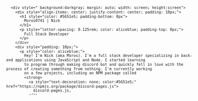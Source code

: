 <svg fill="none" viewBox="0 0 600 300" width="600" height="300"
  xmlns="http://www.w3.org/2000/svg">
  <foreignObject width="100%" height="100%">
    <div xmlns="http://www.w3.org/1999/xhtml">
      <style>
        .container {
          display: flex;
          width: 100%;
          height: 300px;
          background-color: black;
          color: white;
        }
      </style>

      <div style=" background:darkgray; margin: auto; width: screen; height:screen">
        <div style="align-items: center; justify-content: center; padding: 10px;">
          <h1 style="color: #5651e5; padding-bottom: 0px">
			Moros0741 | Nick
          </h1>
          <p style="letter-spacing: 0.125rem; color: aliceblue; padding-top: 0px;">
			Full Stack Developer
          </p>
        </div>
        <div style="padding: 10px;">
          <p style="color: aliceblue;">
			Hey! I'm Nick (aka Moros). I'm a full stack developer specializing in back-end applications using JavaScript and Node. I started learning 
			to program through making discord bot and quickly fell in love with the process of creating something from nothing. I'm currently working 
			on a few projects, including an NPM package called 
            <strong>
              <a style="text-decoration: none; color:#5651e5;" href="https://npmjs.org/package/discord-pages.js">
				discord-pages.js,
              </a>
            </strong> a 
            <strong>
              <a href="https://moros.dev" style="text-decoration: none; color:#5651e5;">
				portfolio website
              </a>
            </strong> for myself, and a few other things. I'm always looking for new projects to 
			work on, so if you have any ideas, feel free to reach out!
          </p>
        </div>
        <div style="display: inline-flex; flex-direction: row; flex-flow: row; justify-content: center, align-items-center">
          <div style="display: inline-flex; align-items: center; justify-content: center;">
            <div style="display: inline-flex">
              <img src="https://media.discordapp.net/attachments/1109196353780858991/1109196504788369478/css.png" width="50" height="50" />
            </div>
            <div style="display: inline-flex">
              <img src="https://media.discordapp.net/attachments/1109196353780858991/1109196505455276082/html.png" width="50" height="50" />
            </div>
            <div style="display: inline-flex">
              <img src="https://media.discordapp.net/attachments/1109196353780858991/1109196605837553664/tailwind.png" width="50" height="50" />
            </div>
            <div style="display: inline-flex">
              <img src="https://media.discordapp.net/attachments/1109196353780858991/1109196605351010385/react.png" width="50" height="50" />
            </div>
            <div style="display: inline-flex">
              <img src="https://media.discordapp.net/attachments/1109196353780858991/1109196506491269241/nextjs.png" width="50" height="50" />
            </div>
            <div style="display: inline-flex">
              <img src="https://media.discordapp.net/attachments/1109196353780858991/1109196606131151018/typescript.png" width="50" height="50" />
            </div>
            <div style="display: inline-flex">
              <img src="https://media.discordapp.net/attachments/1109196353780858991/1109196505799196682/javascript.png" width="50" height="50" />
            </div>
            <div style="display: inline-flex">
              <img src="https://media.discordapp.net/attachments/1109196353780858991/1109196507233665085/python.png" width="50" height="50" />
            </div>
            <div style="display: inline-flex">
              <img src="https://media.discordapp.net/attachments/1109196353780858991/1109196506919075910/node.png" width="50" height="50" />
            </div>
          </div>
        </div>
      </div>
    </div>
  </foreignObject>
</svg>

<div align='center'>
 
Hi, I'm Moros, most people just call me M. I'm a full stack developer, specializing in Discord Bots. My current focus is on building back-end applications using Node and Express, as well as front-end applications using NextJS with Tailwind CSS.
<br></br>

## Stats
![stats](https://github-readme-stats.vercel.app/api?username=Moros0741&show_icons=true&theme=omni&count_private=true&hide_border=true&bg_color=0D1117&title_color=f72020&icon_color=f72020&include_all_commits=true) ![Top Langs](https://github-readme-stats.vercel.app/api/top-langs/?username=Moros0741&layout=compact&theme=omni&hide_border=true&bg_color=0D1117&title_color=f72020)

## Skills
<img src="https://media.discordapp.net/attachments/1109196353780858991/1109196504788369478/css.png" width="50" height="50" />
<img src="https://media.discordapp.net/attachments/1109196353780858991/1109196505455276082/html.png" width="50" height="50" />
<img src="https://media.discordapp.net/attachments/1109196353780858991/1109196605837553664/tailwind.png" width="50" height="50" />
<img src="https://media.discordapp.net/attachments/1109196353780858991/1109196605351010385/react.png" width="50" height="50" />
<img src="https://media.discordapp.net/attachments/1109196353780858991/1109196506491269241/nextjs.png" width="50" height="50" />
<img src="https://media.discordapp.net/attachments/1109196353780858991/1109196606131151018/typescript.png" width="50" height="50" />
<img src="https://media.discordapp.net/attachments/1109196353780858991/1109196505799196682/javascript.png" width="50" height="50" />
<img src="https://media.discordapp.net/attachments/1109196353780858991/1109196507233665085/python.png" width="50" height="50" />
<img src="https://media.discordapp.net/attachments/1109196353780858991/1109196506919075910/node.png" width="50" height="50" />
